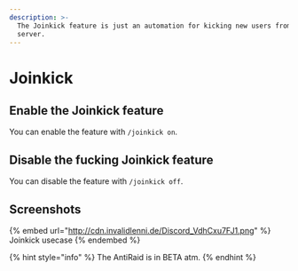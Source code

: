 ```yaml
---
description: >-
  The Joinkick feature is just an automation for kicking new users from your
  server.
---
```


# Joinkick

## Enable the Joinkick feature

You can enable the feature with `/joinkick on`.&#x20;

## Disable the fucking Joinkick feature

You can disable the feature with `/joinkick off`.

## Screenshots

{% embed url="http://cdn.invalidlenni.de/Discord_VdhCxu7FJ1.png" %}
Joinkick usecase
{% endembed %}

{% hint style="info" %}
The AntiRaid is in BETA atm.
{% endhint %}
